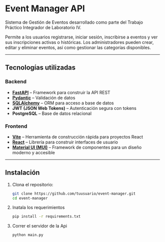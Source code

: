 #  Event Manager API

Sistema de Gestión de Eventos desarrollado como parte del Trabajo Práctico Integrador de Laboratorio IV.

Permite a los usuarios registrarse, iniciar sesión, inscribirse a eventos y ver sus inscripciones activas o históricas. Los administradores pueden crear, editar y eliminar eventos, así como gestionar las categorías disponibles.

---

## Tecnologías utilizadas

### Backend

- **[FastAPI](https://fastapi.tiangolo.com/)** – Framework para construir la API REST
- **[Pydantic](https://docs.pydantic.dev/)** – Validación de datos
- **[SQLAlchemy](https://www.sqlalchemy.org/)** – ORM para acceso a base de datos
- **JWT (JSON Web Tokens)** – Autenticación segura con tokens
- **PostgreSQL** – Base de datos relacional

### Frontend

- **[Vite](https://vitejs.dev/)** – Herramienta de construcción rápida para proyectos React
- **[React](https://react.dev/)** – Librería para construir interfaces de usuario
- **[Material UI (MUI)](https://mui.com/)** – Framework de componentes para un diseño moderno y accesible

---

##  Instalación

1. Clona el repositorio:
   ```bash
   git clone https://github.com/tuusuario/event-manager.git
   cd event-manager

2. Inatala los requerimientos
   ```bash
   pip install -r requirements.txt

3. Correr el servidor de la Api
   ```bash
   python main.py
